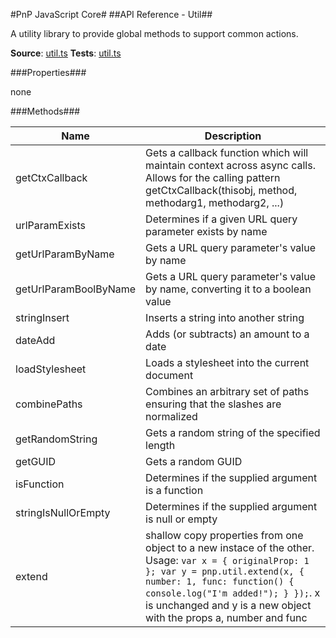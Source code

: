 #PnP JavaScript Core#
##API Reference - Util##

A utility library to provide global methods to support common actions.

**Source**: [util.ts](../../src/utils/util.ts)
**Tests**: [util.ts](../../src/utils/util.test.ts)

###Properties###

none

###Methods###

Name | Description
---- | -----------
getCtxCallback | Gets a callback function which will maintain context across async calls. Allows for the calling pattern getCtxCallback(thisobj, method, methodarg1, methodarg2, ...)
urlParamExists  | Determines if a given URL query parameter exists by name
getUrlParamByName  | Gets a URL query parameter's value by name
getUrlParamBoolByName  | Gets a URL query parameter's value by name, converting it to a boolean value
stringInsert  | Inserts a string into another string
dateAdd  | Adds (or subtracts) an amount to a date
loadStylesheet  | Loads a stylesheet into the current document
combinePaths  | Combines an arbitrary set of paths ensuring that the slashes are normalized
getRandomString  | Gets a random string of the specified length
getGUID  | Gets a random GUID
isFunction  | Determines if the supplied argument is a function
stringIsNullOrEmpty  | Determines if the supplied argument is null or empty
extend | shallow copy properties from one object to a new instace of the other. Usage: ```var x = { originalProp: 1 }; var y = pnp.util.extend(x, { number: 1, func: function() { console.log("I'm added!"); } });```. x is unchanged and y is a new object with the props a, number and func
